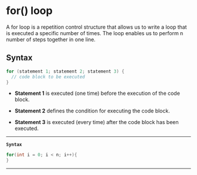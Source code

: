 # **for() loop**

A for loop is a repetition control structure that allows us to write a loop that is executed a specific number of times. The loop enables us to perform n number of steps together in one line. <br>

## **Syntax**

```cpp
for (statement 1; statement 2; statement 3) {
  // code block to be executed
}
```

* **Statement 1** is executed (one time) before the execution of the code block.

* **Statement 2** defines the condition for executing the code block.

* **Statement 3** is executed (every time) after the code block has been executed.

<hr>

**```Syntax```**

```cpp
for(int i = 0; i < n; i++){
}
```

<hr>